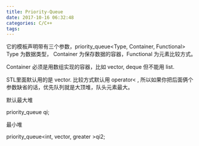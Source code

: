 ```yaml
---
title: Priority-Queue
date: 2017-10-16 06:32:48
categories: C/C++
tags:
---
```

它的模板声明带有三个参数，priority_queue<Type, Container, Functional>　Type 为数据类型， Container 为保存数据的容器，Functional 为元素比较方式。

Container 必须是用数组实现的容器，比如 vector, deque 但不能用 list.　



STL里面默认用的是 vector. 比较方式默认用 operator< , 所以如果你把后面俩个参数缺省的话，优先队列就是大顶堆，队头元素最大。



默认最大堆

priority_queue<int> qi;



最小堆

priority_queue<int, vector<int>, greater<int> >qi2;




